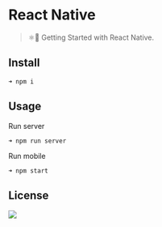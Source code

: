 # React Native

> ⚛️📱  Getting Started with React Native.

## Install   

```
➜ npm i
```

## Usage

Run server
```
➜ npm run server
```
Run mobile
```
➜ npm start
```

## License

![](https://img.shields.io/github/license/cuongw/react-native-starter.svg?style=flat-square)
